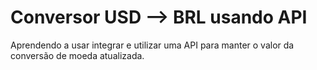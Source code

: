# Conversor USD --> BRL usando API

Aprendendo a usar integrar e utilizar uma API para manter o valor da conversão de moeda atualizada.
